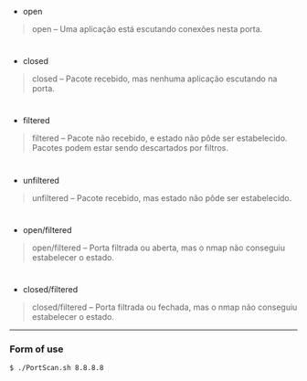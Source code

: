 * open
> open – Uma aplicação está escutando conexões nesta porta.
#
* closed
> closed – Pacote recebido, mas nenhuma aplicação escutando na porta.
#
* filtered
> filtered – Pacote não recebido, e estado não pôde ser estabelecido. Pacotes podem estar sendo descartados por filtros.
#
* unfiltered
> unfiltered – Pacote recebido, mas estado não pôde ser estabelecido.
#
* open/filtered
> open/filtered – Porta filtrada ou aberta, mas o nmap não conseguiu estabelecer o estado.
#
* closed/filtered
> closed/filtered – Porta filtrada ou fechada, mas o nmap não conseguiu estabelecer o estado.
***
### Form of use
```bash 
$ ./PortScan.sh 8.8.8.8
